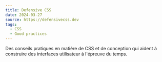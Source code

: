 ```yaml
---
title: Defensive CSS
date: 2024-03-27
source: https://defensivecss.dev
tags:
  - CSS
  - Good practices
---
```


Des conseils pratiques en matière de CSS et de conception qui aident à construire des interfaces utilisateur à l'épreuve du temps.

